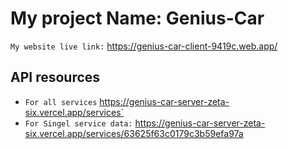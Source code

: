 # My project Name: Genius-Car

`My website live link:` https://genius-car-client-9419c.web.app/

## API resources 

*  `For all services` https://genius-car-server-zeta-six.vercel.app/services`
* `For Singel service data:` https://genius-car-server-zeta-six.vercel.app/services/63625f63c0179c3b59efa97a

